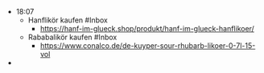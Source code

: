 - 18:07
	- Hanflikör kaufen #Inbox
		- https://hanf-im-glueck.shop/produkt/hanf-im-glueck-hanflikoer/
	- Rababalikör kaufen #Inbox
		- https://www.conalco.de/de-kuyper-sour-rhubarb-likoer-0-7l-15-vol
-